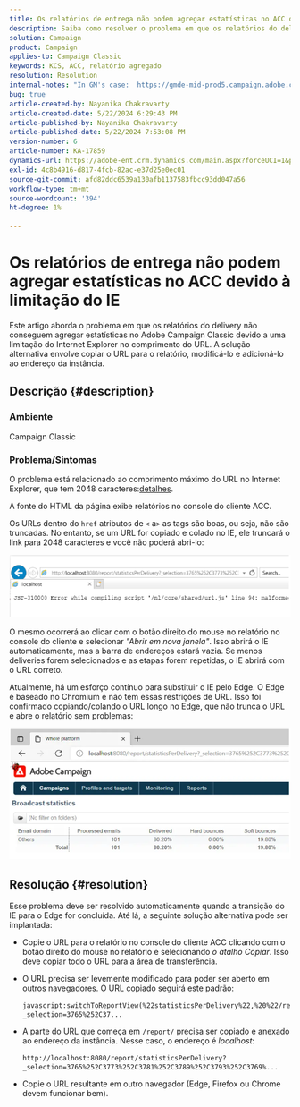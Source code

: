 ```yaml
---
title: Os relatórios de entrega não podem agregar estatísticas no ACC devido à limitação do IE
description: Saiba como resolver o problema em que os relatórios do delivery não conseguem agregar estatísticas no ACC devido a uma limitação do IE no comprimento do URL.
solution: Campaign
product: Campaign
applies-to: Campaign Classic
keywords: KCS, ACC, relatório agregado
resolution: Resolution
internal-notes: "In GM's case:  https://gmde-mid-prod5.campaign.adobe.com//report/statisticsPerDelivery?_selection="
bug: true
article-created-by: Nayanika Chakravarty
article-created-date: 5/22/2024 6:29:43 PM
article-published-by: Nayanika Chakravarty
article-published-date: 5/22/2024 7:53:08 PM
version-number: 6
article-number: KA-17859
dynamics-url: https://adobe-ent.crm.dynamics.com/main.aspx?forceUCI=1&pagetype=entityrecord&etn=knowledgearticle&id=65e1593b-6918-ef11-9f89-000d3a37816b
exl-id: 4c8b4916-d817-4fcb-82ac-e37d25e0ec01
source-git-commit: afd82ddc6539a130afb1137583fbcc93dd047a56
workflow-type: tm+mt
source-wordcount: '394'
ht-degree: 1%

---
```


# Os relatórios de entrega não podem agregar estatísticas no ACC devido à limitação do IE


Este artigo aborda o problema em que os relatórios do delivery não conseguem agregar estatísticas no Adobe Campaign Classic devido a uma limitação do Internet Explorer no comprimento do URL. A solução alternativa envolve copiar o URL para o relatório, modificá-lo e adicioná-lo ao endereço da instância.

## Descrição {#description}


### Ambiente

Campaign Classic

### Problema/Sintomas

O problema está relacionado ao comprimento máximo do URL no Internet Explorer, que tem 2048 caracteres:[detalhes](https://support.microsoft.com/en-us/topic/maximum-url-length-is-2-083-characters-in-internet-explorer-174e7c8a-6666-f4e0-6fd6-908b53c12246).

A fonte do HTML da página exibe relatórios no console do cliente ACC.

Os URLs dentro do `href` atributos de `<` a`>`  as tags são boas, ou seja, não são truncadas. No entanto, se um URL for copiado e colado no IE, ele truncará o link para 2048 caracteres e você não poderá abri-lo:

![](assets/___14c9b5c2-7218-ef11-9f8a-6045bd026dc7___.png)

O mesmo ocorrerá ao clicar com o botão direito do mouse no relatório no console do cliente e selecionar *&quot;Abrir em nova janela&quot;*. Isso abrirá o IE automaticamente, mas a barra de endereços estará vazia. Se menos deliveries forem selecionados e as etapas forem repetidas, o IE abrirá com o URL correto.

Atualmente, há um esforço contínuo para substituir o IE pelo Edge. O Edge é baseado no Chromium e não tem essas restrições de URL. Isso foi confirmado copiando/colando o URL longo no Edge, que não trunca o URL e abre o relatório sem problemas:

![](assets/___1ec9b5c2-7218-ef11-9f8a-6045bd026dc7___.png)


## Resolução {#resolution}


Esse problema deve ser resolvido automaticamente quando a transição do IE para o Edge for concluída. Até lá, a seguinte solução alternativa pode ser implantada:

- Copie o URL para o relatório no console do cliente ACC clicando com o botão direito do mouse no relatório e selecionando *o atalho Copiar*. Isso deve copiar todo o URL para a área de transferência.
- O URL precisa ser levemente modificado para poder ser aberto em outros navegadores. O URL copiado seguirá este padrão:



  ```
  javascript:switchToReportView(%22statisticsPerDelivery%22,%20%22/report/statisticsPerDelivery?_selection=3765%252C37...
  ```


- A parte do URL que começa em `/report/` precisa ser copiado e anexado ao endereço da instância. Nesse caso, o endereço é *localhost*:


  ```
  http://localhost:8080/report/statisticsPerDelivery?_selection=3765%252C3773%252C3781%252C3789%252C3793%252C3769%...
  ```


- Copie o URL resultante em outro navegador (Edge, Firefox ou Chrome devem funcionar bem).
